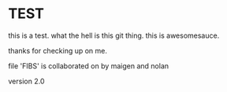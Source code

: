 # TEST

this is a test. what the hell is this git thing. this is awesomesauce.

thanks for checking up on me. 

file 'FIBS' is collaborated on by maigen and nolan

version 2.0
